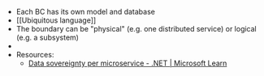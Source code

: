 - Each BC has its own model and database
- [[Ubiquitous language]]
- The boundary can be "physical" (e.g. one distributed service) or logical (e.g. a subsystem)
-
- Resources:
	- [Data sovereignty per microservice - .NET | Microsoft Learn](https://learn.microsoft.com/en-us/dotnet/architecture/microservices/architect-microservice-container-applications/data-sovereignty-per-microservice)